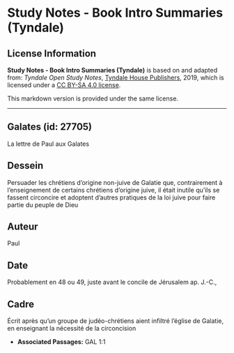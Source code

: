 # Study Notes - Book Intro Summaries (Tyndale)

## License Information

**Study Notes - Book Intro Summaries (Tyndale)** is based on and adapted from: _Tyndale Open Study Notes_, [Tyndale House Publishers](https://tyndaleopenresources.com/), 2019, which is licensed under a [CC BY-SA 4.0 license](https://creativecommons.org/licenses/by-sa/4.0/legalcode.en).

This markdown version is provided under the same license.



--------------------------------

## Galates (id: 27705)

La lettre de Paul aux Galates

Dessein
-------

Persuader les chrétiens d’origine non\-juive de Galatie que, contrairement à l’enseignement de certains chrétiens d’origine juive, il était inutile qu’ils se fassent circoncire et adoptent d’autres pratiques de la loi juive pour faire partie du peuple de Dieu

Auteur
------

Paul

Date
----

Probablement en 48 ou 49, juste avant le concile de Jérusalem ap. J.\-C.,

Cadre
-----

Écrit après qu’un groupe de judéo\-chrétiens aient infiltré l’église de Galatie, en enseignant la nécessité de la circoncision

* **Associated Passages:** GAL 1:1

